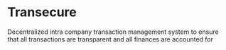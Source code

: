 
# Transecure
Decentralized intra company transaction management system to ensure that all transactions are transparent and all finances are accounted for
